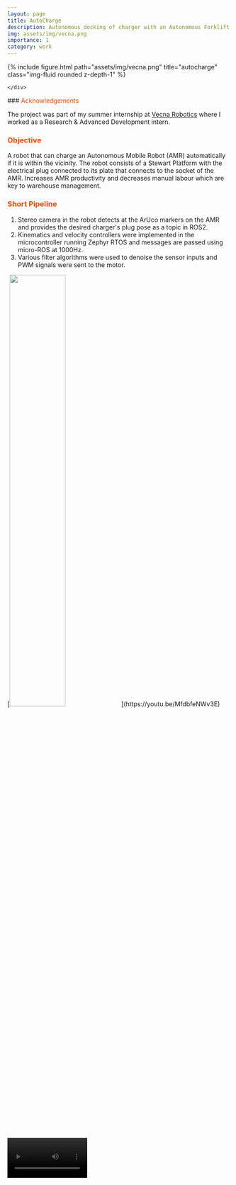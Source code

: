 ```yaml
---
layout: page
title: AutoCharge
description: Autonomous docking of charger with an Autonomous Forklift
img: assets/img/vecna.png
importance: 1
category: work
---
```


<!-- ### <span style="color:#ff4703">a</span> -->

<div class="row">
    <div class="col-sm mt-3 mt-md-0">
    {% include figure.html path="assets/img/vecna.png" title="autocharge" class="img-fluid rounded z-depth-1" %}

    </div>

</div>
### <span style="color:#ff4703">Acknowledgements</span>

The project was part of my summer internship at [Vecna Robotics](https://www.vecnarobotics.com/) where I worked as a Research & Advanced Development intern.

### <span style="color:#ff4703">Objective</span>

A robot that can charge an Autonomous Mobile Robot (AMR) automatically if it is within the vicinity. The robot consists of a Stewart Platform with the electrical plug connected to its plate that connects to the socket of the AMR. Increases AMR productivity and decreases manual labour which are key to warehouse management.

### <span style="color:#ff4703">Short Pipeline</span>

1. Stereo camera in the robot detects at the ArUco markers on the AMR and provides the desired charger's plug pose as a topic in ROS2.<br />
2. Kinematics and velocity controllers were implemented in the microcontroller running Zephyr RTOS and messages are passed using micro-ROS at 1000Hz. <br />
3. Various filter algorithms were used to denoise the sensor inputs and PWM signals were sent to the motor. <br />

<div class="row justify-content-sm-center">
[<img src="https://img.youtube.com/vi/MfdbfeNWv3E/maxresdefault.jpg" width="50%">](https://youtu.be/MfdbfeNWv3E)
<video src="https://youtu.be/MfdbfeNWv3E" width=180/>
<!-- ![Game Process](https://github.com/Faizun-Faria/Thief-Robber-Landlord-Police/blob/main/Preview/gif_english.gif) -->
<iframe width="420" height="315"
src="https://youtu.be/MfdbfeNWv3E">
</iframe>
</div>
